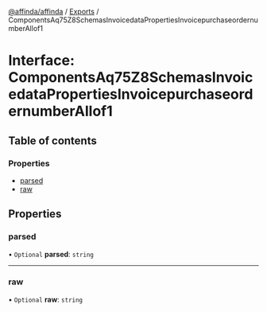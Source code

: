 [@affinda/affinda](../README.md) / [Exports](../modules.md) / ComponentsAq75Z8SchemasInvoicedataPropertiesInvoicepurchaseordernumberAllof1

# Interface: ComponentsAq75Z8SchemasInvoicedataPropertiesInvoicepurchaseordernumberAllof1

## Table of contents

### Properties

- [parsed](ComponentsAq75Z8SchemasInvoicedataPropertiesInvoicepurchaseordernumberAllof1.md#parsed)
- [raw](ComponentsAq75Z8SchemasInvoicedataPropertiesInvoicepurchaseordernumberAllof1.md#raw)

## Properties

### parsed

• `Optional` **parsed**: `string`

___

### raw

• `Optional` **raw**: `string`
